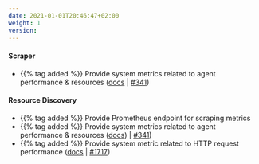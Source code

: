 ```yaml
---
date: 2021-01-01T20:46:47+02:00
weight: 1
version:
---
```


#### Scraper

- {{% tag added %}} Provide system metrics related to agent performance & resources ([docs](https://promitor.io/operations/#performance)
 | [#341](https://github.com/tomkerkhove/promitor/issues/341))

#### Resource Discovery

- {{% tag added %}} Provide Prometheus endpoint for scraping metrics
- {{% tag added %}} Provide system metrics related to agent performance & resources ([docs](https://promitor.io/operations/#performance))
 | [#341](https://github.com/tomkerkhove/promitor/issues/341))
- {{% tag added %}} Provide system metric related to HTTP request performance ([docs](https://promitor.io/operations/#performance)
 | [#1717](https://github.com/tomkerkhove/promitor/issues/1717))

